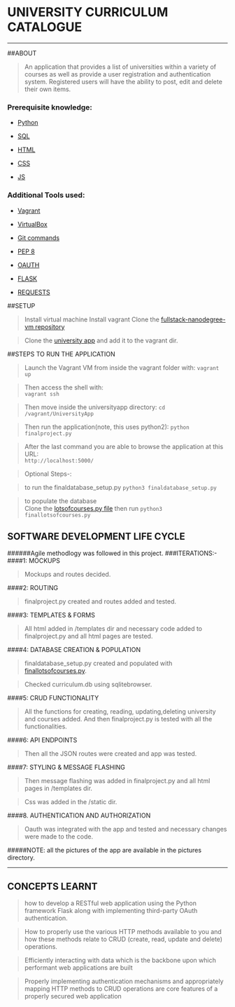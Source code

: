 # UNIVERSITY CURRICULUM CATALOGUE
----
##ABOUT
> An application that provides a list of universities within a variety of courses as well as provide a user registration and authentication system. Registered users will have the ability to post, edit and delete their own items.

### Prerequisite knowledge:

  * [Python](https://www.python.org/)

  * [SQL](https://www.postgresql.org/)
  
  * [HTML](https://www.w3schools.com/html/)

  * [CSS](https://www.w3schools.com/css/)
   
  * [JS](https://www.w3schools.com/js/)
  
### Additional Tools used:

  * [Vagrant](https://www.vagrantup.com/)

  * [VirtualBox](https://www.virtualbox.org/)

  * [Git commands](https://in.udacity.com/course/how-to-use-git-and-github--ud775-india)

  * [PEP 8](https://www.python.org/dev/peps/pep-0008/)

  * [OAUTH](https://console.developers.google.com/apis)
  
  * [FLASK](http://flask.pocoo.org/)

  * [REQUESTS](http://docs.python-requests.org/en/master/)

##SETUP
>Install virtual machine
>Install vagrant
>Clone the [fullstack-nanodegree-vm repository](https://github.com/udacity/fullstack-nanodegree-vm)

>Clone the [university app](https://github.com/muskan09/UniversityApp) and add it to the vagrant dir.

##STEPS TO RUN THE APPLICATION
>Launch the Vagrant VM from inside the vagrant folder with: 
`vagrant up`

>Then access the shell with:       
`vagrant ssh`

>Then move inside the universityapp directory:
`cd /vagrant/UniversityApp`

>Then run the application(note, this uses python2):
`python finalproject.py`

>After the last command you are able to browse the application at this URL:        
`http://localhost:5000/`

>Optional Steps-:
    
>to run the finaldatabase_setup.py
`python3 finaldatabase_setup.py`

>to populate the database  
Clone the [lotsofcourses.py file](https://github.com/muskan09/LotsOfCourses)
then run 
`python3 finallotsofcourses.py`

## SOFTWARE DEVELOPMENT LIFE CYCLE
######Agile methodlogy was followed in this project.
###ITERATIONS:-
####1: MOCKUPS
>Mockups and routes decided.

####2: ROUTING
> finalproject.py created and routes added and tested.

####3: TEMPLATES & FORMS
>All html added in /templates dir and necessary code added to finalproject.py and all html pages are tested.

####4: DATABASE CREATION & POPULATION
>finaldatabase_setup.py created and populated with [finallotsofcourses.py](https://github.com/muskan09/LotsOfCourses).
 
>Checked curriculum.db using sqlitebrowser.

####5: CRUD FUNCTIONALITY
> All the functions for creating, reading, updating,deleting university and courses added. And then finalproject.py is tested with all the functionalities.

####6: API ENDPOINTS
>Then all the JSON routes were created and app was tested.

####7: STYLING & MESSAGE FLASHING
> Then message flashing was added in finalproject.py and all html pages in /templates dir.

>Css was added in the /static dir.


####8. AUTHENTICATION AND AUTHORIZATION
>Oauth was integrated with the app and tested and necessary changes were made to the code.

#####NOTE: all the pictures of the app are available in the pictures directory.

----
## CONCEPTS LEARNT

>how to develop a RESTful web application using the Python framework Flask along with implementing third-party OAuth authentication. 

> How to properly use the various HTTP methods available to you and how these methods relate to CRUD (create, read, update and delete) operations.

>Efficiently interacting with data which is the backbone upon which performant web applications are built

>Properly implementing authentication mechanisms and appropriately mapping HTTP methods to CRUD operations are core features of a properly secured web application
